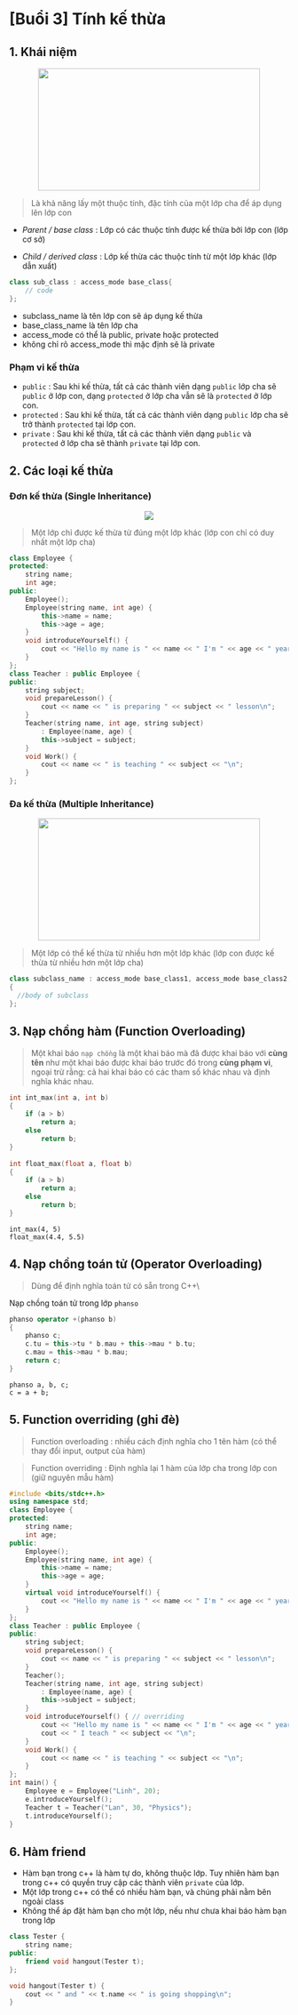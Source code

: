 # **[Buổi 3] Tính kế thừa**

## **1. Khái niệm**

<p align="center">
  <img src="https://blog.luyencode.net/wp-content/uploads/2020/02/inheritance2-768x333.png" width="400" height="220">
</p>

> Là khả năng lấy một thuộc tính, đặc tính của một lớp cha để áp dụng lên lớp con

- *Parent / base class* : Lớp có các thuộc tính được kế thừa bởi lớp con (lớp cơ sở)

- *Child / derived class* : Lớp kế thừa các thuộc tính từ một lớp khác (lớp dẫn xuất)

```c++
class sub_class : access_mode base_class{
    // code
};
```
- subclass_name là tên lớp con sẽ áp dụng kế thừa
- base_class_name là tên lớp cha
- access_mode có thể là public, private hoặc protected
- không chỉ rõ access_mode thì mặc định sẽ là private

### **Phạm vi kế thừa**

- `public` : Sau khi kế thừa, tất cả các thành viên dạng `public` lớp cha sẽ `public` ở lớp con, dạng `protected` ở lớp cha vẫn sẽ là `protected` ở lớp con.
- `protected` : Sau khi kế thừa, tất cả các thành viên dạng `public` lớp cha sẽ trở thành `protected` tại lớp con.
- `private` : Sau khi kế thừa, tất cả các thành viên dạng `public` và `protected` ở lớp cha sẽ thành `private` tại lớp con.

## **2. Các loại kế thừa**

### **Đơn kế thừa (Single Inheritance)**

<p align="center">
  <img src="https://blog.luyencode.net/wp-content/uploads/2020/02/single-inheritance.png" >
</p>

>Một lớp chỉ được kế thừa từ đúng một lớp khác (lớp con chỉ có duy nhất một lớp cha)

```c++
class Employee {
protected:
    string name;
    int age;
public:
    Employee();
    Employee(string name, int age) {
        this->name = name;
        this->age = age;
    }
    void introduceYourself() {
        cout << "Hello my name is " << name << " I'm " << age << " years old\n";
    }
};
class Teacher : public Employee {
public:
    string subject;
    void prepareLesson() {
        cout << name << " is preparing " << subject << " lesson\n";
    }
    Teacher(string name, int age, string subject)
        : Employee(name, age) {
        this->subject = subject;
    }
    void Work() {
        cout << name << " is teaching " << subject << "\n";
    }
};
```
### **Đa kế thừa (Multiple Inheritance)**

<p align="center">
  <img src="https://blog.luyencode.net/wp-content/uploads/2020/02/multiple-inheritance-768x186.png" width="400" height="220">
</p>

>Một lớp có thể kế thừa từ nhiều hơn một lớp khác (lớp con được kế thừa từ nhiều hơn một lớp cha)

```c++
class subclass_name : access_mode base_class1, access_mode base_class2, ....
{
  //body of subclass
};
```
## **3. Nạp chồng hàm (Function Overloading)**

>Một khai báo `nạp chồng` là một khai báo mà đã được khai báo với **cùng tên** như một khai báo được khai báo trước đó trong **cùng phạm vi**, ngoại trừ rằng: cả hai khai báo có các tham số khác nhau và định nghĩa khác nhau.

```c++
int int_max(int a, int b)
{
    if (a > b)
        return a;
    else
        return b;
}
 
int float_max(float a, float b)
{
    if (a > b)
        return a;
    else
        return b;
}
```

```
int_max(4, 5)
float_max(4.4, 5.5)
```
## **4. Nạp chồng toán tử (Operator Overloading)**

>Dùng để định nghĩa toán tử có sẵn trong C++\

Nạp chồng toán tử trong lớp `phanso`

```c++
phanso operator +(phanso b)
{
    phanso c;
    c.tu = this->tu * b.mau + this->mau * b.tu;
    c.mau = this->mau * b.mau;
    return c;
}  
```
```  
phanso a, b, c;
c = a + b; 
```
## **5. Function overriding (ghi đè)**
> Function overloading : nhiều cách định nghĩa cho 1 tên hàm (có thể thay đổi input, output của hàm)

> Function overriding : Định nghĩa lại 1 hàm của lớp cha trong lớp con (giữ nguyên mẫu hàm)

```c++
#include <bits/stdc++.h>
using namespace std;
class Employee {
protected:
    string name;
    int age;
public:
    Employee();
    Employee(string name, int age) {
        this->name = name;
        this->age = age;
    }
    virtual void introduceYourself() {
        cout << "Hello my name is " << name << " I'm " << age << " years old\n";
    }
};
class Teacher : public Employee {
public:
    string subject;
    void prepareLesson() {
        cout << name << " is preparing " << subject << " lesson\n";
    }
    Teacher();
    Teacher(string name, int age, string subject)
        : Employee(name, age) {
        this->subject = subject;
    }
    void introduceYourself() { // overriding
        cout << "Hello my name is " << name << " I'm " << age << " years old and";
        cout << " I teach " << subject << "\n";
    }
    void Work() {
        cout << name << " is teaching " << subject << "\n";
    }
};
int main() {
    Employee e = Employee("Linh", 20);
    e.introduceYourself();
    Teacher t = Teacher("Lan", 30, "Physics");
    t.introduceYourself();
}
```
## **6. Hàm friend**

- Hàm bạn trong c++ là hàm tự do, không thuộc lớp. Tuy nhiên hàm bạn trong c++ có quyền truy cập các thành viên `private` của lớp.
- Một lớp trong c++ có thể có nhiều hàm bạn, và chúng phải nằm bên ngoài class
- Không thể áp đặt hàm bạn cho một lớp, nếu như chưa khai báo hàm bạn trong lớp

```c++
class Tester {
    string name;
public:
    friend void hangout(Tester t);
};

void hangout(Tester t) {
    cout << " and " << t.name << " is going shopping\n";
}
```
